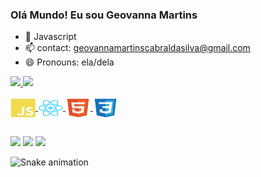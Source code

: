 ### Olá Mundo! Eu sou Geovanna Martins

- 🌱 Javascript 
- 📫 contact: geovannamartinscabraldasilva@gmail.com 
- 😄 Pronouns: ela/dela

 <div>
  <a href="https://github.com/GeovannaMar">
  <img height="180em" src="https://github-readme-stats.vercel.app/api?username=GeovannaMar&show_icons=true&theme=radical&include_all_commits=true&count_private=true"/>
  <img height="180em" src="https://github-readme-stats.vercel.app/api/top-langs/?username=GeovannaMar&layout=compact&langs_count=7&theme=radical"/>
  </div>
<div style="display: inline_block"><br>
  <img align="center" alt="Rafa-Js" height="30" width="40" src="https://raw.githubusercontent.com/devicons/devicon/master/icons/javascript/javascript-plain.svg">
  <img align="center" alt="Rafa-React" height="30" width="40" src="https://raw.githubusercontent.com/devicons/devicon/master/icons/react/react-original.svg">
  <img align="center" alt="Rafa-HTML" height="30" width="40" src="https://raw.githubusercontent.com/devicons/devicon/master/icons/html5/html5-original.svg">
  <img align="center" alt="Rafa-CSS" height="30" width="40" 
  src="https://raw.githubusercontent.com/devicons/devicon/master/icons/css3/css3-original.svg">
</div> 
 
  ##
  
<div>
  <a href="https://instagram.com/geomatriz" target="_blank"><img src="https://img.shields.io/badge/-Instagram-%23E4405F?style=for-the-badge&logo=instagram&logoColor=white" target="_blank"></a> 
  <a href = "mailto:geovannamartinscabraldasilva@gmail.com"><img src="https://img.shields.io/badge/-Gmail-%23333?style=for-the-badge&logo=gmail&logoColor=white" target="_blank"></a>
  <a href="https://www.linkedin.com/in/geovanna-martins-cabral-da-silva-928836205/" target="_blank"><img src="https://img.shields.io/badge/-LinkedIn-%230077B5?style=for-the-badge&logo=linkedin&logoColor=white" target="_blank"></a> 
 
  ![Snake animation](https://github.com/GeovannaMar)
 
 </div>
 
 
    
